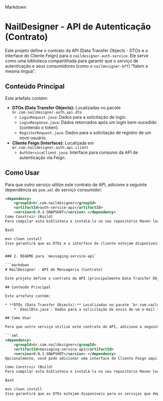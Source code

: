 Markdown

# NailDesigner - API de Autenticação (Contrato)

Este projeto define o contrato da API (Data Transfer Objects - DTOs e a interface do Cliente Feign) para o `naildesigner-auth-service`. Ele serve como uma biblioteca compartilhada para garantir que o serviço de autenticação e seus consumidores (como o `naildesigner-bff`) "falem a mesma língua".

## Conteúdo Principal

Este artefato contém:

* **DTOs (Data Transfer Objects):** Localizadas no pacote `br.com.naildesigner.auth.api.dto`
    * `LoginRequest.java`: Dados para a solicitação de login.
    * `LoginResponse.java`: Dados retornados após um login bem-sucedido (contendo o token).
    * `RegisterRequest.java`: Dados para a solicitação de registro de um novo usuário.
* **Cliente Feign (Interface):** Localizada em `br.com.naildesigner.auth.api.client`
    * `AuthServiceClient.java`: Interface para consumo da API de autenticação via Feign.

## Como Usar

Para que outro serviço utilize este contrato de API, adicione a seguinte dependência ao `pom.xml` do serviço consumidor:

```xml
<dependency>
    <groupId>br.com.naildesigner</groupId>
    <artifactId>auth-service-api</artifactId>
    <version>0.0.1-SNAPSHOT</version> </dependency>
Como Construir (Build)
Para compilar esta biblioteca e instalá-la no seu repositório Maven local (para que outros projetos locais possam usá-la), navegue até a pasta raiz deste projeto e execute:

Bash

mvn clean install
Isso garantirá que as DTOs e a interface do cliente estejam disponíveis para os serviços que dependem desta API.


### 2. README para `messaging-service-api`

```markdown
# NailDesigner - API de Mensageria (Contrato)

Este projeto define o contrato da API (principalmente Data Transfer Objects - DTOs) para o `naildesigner-messaging-service`. Ele serve como uma biblioteca compartilhada para garantir que o serviço de mensageria e seus consumidores "falem a mesma língua".

## Conteúdo Principal

Este artefato contém:

* **DTOs (Data Transfer Objects):** Localizadas no pacote `br.com.naildesigner.messaging.api.dto`
    * `EmailDto.java`: Dados para a solicitação de envio de um e-mail (destinatários, assunto, corpo).

## Como Usar

Para que outro serviço utilize este contrato de API, adicione a seguinte dependência ao `pom.xml` do serviço consumidor:

```xml
<dependency>
    <groupId>br.com.naildesigner</groupId>
    <artifactId>messaging-service-api</artifactId>
    <version>0.0.1-SNAPSHOT</version> </dependency>
Opcionalmente, você pode adicionar uma interface de Cliente Feign aqui também, se desejar.

Como Construir (Build)
Para compilar esta biblioteca e instalá-la no seu repositório Maven local (para que outros projetos locais possam usá-la), navegue até a pasta raiz deste projeto e execute:

Bash

mvn clean install
Isso garantirá que as DTOs estejam disponíveis para os serviços que dependem desta API.

